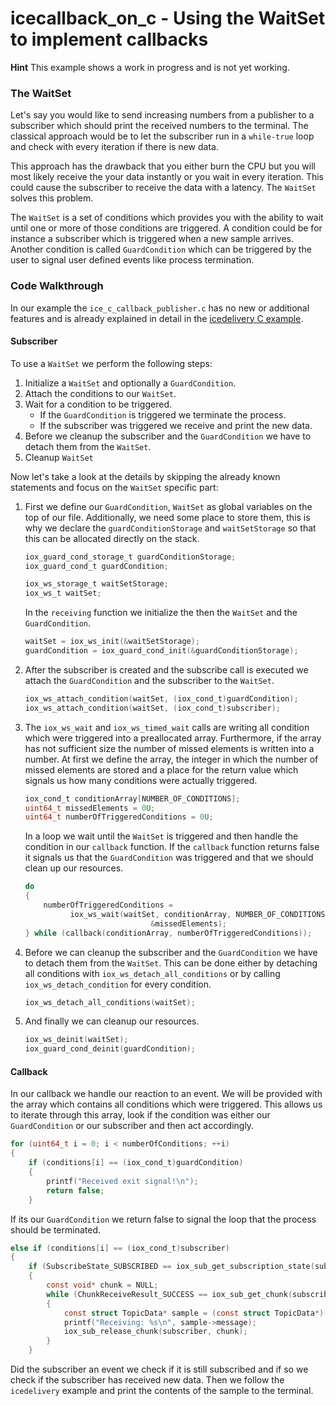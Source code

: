 # icecallback_on_c - Using the WaitSet to implement callbacks

**Hint** This example shows a work in progress and is not yet working.

### The WaitSet

Let's say you would like to send increasing numbers from a publisher to a 
subscriber which should print the received numbers to the terminal. The classical
approach would be to let the subscriber run in a `while-true` loop and check
with every iteration if there is new data.

This approach has the drawback that you either burn the CPU but you will most likely
receive the your data instantly or you wait in every iteration. This could cause
the subscriber to receive the data with a latency. The `WaitSet` solves this problem. 

The `WaitSet` is a set of conditions which
provides you with the ability to wait until one or more of those conditions are 
triggered. A condition could be for instance a subscriber which is triggered when
a new sample arrives. Another condition is called `GuardCondition` which can 
be triggered by the user to signal user defined events like process termination.

### Code Walkthrough
In our example the `ice_c_callback_publisher.c` has no new or additional features
and is already explained in detail in the [icedelivery C example](../icedelivery_on_c/).

#### Subscriber

To use a `WaitSet` we perform the following steps:

1. Initialize a `WaitSet` and optionally a `GuardCondition`.
2. Attach the conditions to our `WaitSet`.
3. Wait for a condition to be triggered. 
    - If the `GuardCondition` is triggered we terminate the process.
    - If the subscriber was triggered we receive and print the new data.
4. Before we cleanup the subscriber and the `GuardCondition` we have to detach them
    from the `WaitSet`.
5. Cleanup `WaitSet`

Now let's take a look at the details by skipping the already known statements and
focus on the `WaitSet` specific part:

1. First we define our `GuardCondition`, `WaitSet` as global variables on the 
   top of our file.
   Additionally, we need some place to store them, this is why we declare 
   the `guardConditionStorage` and `waitSetStorage` so that this can be allocated
   directly on the stack.
    ```c
    iox_guard_cond_storage_t guardConditionStorage;
    iox_guard_cond_t guardCondition;

    iox_ws_storage_t waitSetStorage;
    iox_ws_t waitSet;
    ```

   In the `receiving` function we initialize the then the `WaitSet` and the 
   `GuardCondition`.
    ```c
    waitSet = iox_ws_init(&waitSetStorage);
    guardCondition = iox_guard_cond_init(&guardConditionStorage);
    ```

2. After the subscriber is created and the subscribe call is executed we 
   attach the `GuardCondition` and the subscriber to the `WaitSet`.
   ```c
   iox_ws_attach_condition(waitSet, (iox_cond_t)guardCondition);
   iox_ws_attach_condition(waitSet, (iox_cond_t)subscriber);
   ```

3. The `iox_ws_wait` and `iox_ws_timed_wait` calls are writing
   all condition which were triggered into a preallocated array. Furthermore,
   if the array has not sufficient size the number of missed elements is
   written into a number. At first we define the array, the integer in
   which the number of missed elements are stored and a place for the return
   value which signals us how many conditions were actually triggered.
   ```c
   iox_cond_t conditionArray[NUMBER_OF_CONDITIONS];
   uint64_t missedElements = 0U;
   uint64_t numberOfTriggeredConditions = 0U;
   ```

   In a loop we wait until the `WaitSet` is triggered and then handle the
   condition in our `callback` function. If the `callback` function returns
   false it signals us that the `GuardCondition` was triggered and that we
   should clean up our resources.
   ```c
   do
   {
       numberOfTriggeredConditions = 
             iox_ws_wait(waitSet, conditionArray, NUMBER_OF_CONDITIONS, 
                               &missedElements);
   } while (callback(conditionArray, numberOfTriggeredConditions));
   ```

4. Before we can cleanup the subscriber and the `GuardCondition` we have to
   detach them from the `WaitSet`. This can be done either by detaching all
   conditions with `iox_ws_detach_all_conditions` or by calling
   `iox_ws_detach_condition` for every condition.
   ```c
   iox_ws_detach_all_conditions(waitSet);
   ```

5. And finally we can cleanup our resources.
   ```c
   iox_ws_deinit(waitSet);
   iox_guard_cond_deinit(guardCondition);
   ```

#### Callback
In our callback we handle our reaction to an event. We will be provided with
the array which contains all conditions which were triggered. This allows us
to iterate through this array, look if the condition was either our 
`GuardCondition` or our subscriber and then act accordingly.
```c
for (uint64_t i = 0; i < numberOfConditions; ++i)
{
    if (conditions[i] == (iox_cond_t)guardCondition)
    {
        printf("Received exit signal!\n");
        return false;
    }
```
If its our `GuardCondition` we return false to signal the loop that the
process should be terminated.

```c
else if (conditions[i] == (iox_cond_t)subscriber)
{
    if (SubscribeState_SUBSCRIBED == iox_sub_get_subscription_state(subscriber))
    {
        const void* chunk = NULL;
        while (ChunkReceiveResult_SUCCESS == iox_sub_get_chunk(subscriber, &chunk))
        {
            const struct TopicData* sample = (const struct TopicData*)(chunk);
            printf("Receiving: %s\n", sample->message);
            iox_sub_release_chunk(subscriber, chunk);
        }
    }
```
Did the subscriber an event we check if it is still subscribed and if so we
check if the subscriber has received new data. Then we follow the 
`icedelivery` example and print the contents of the sample to the terminal.
